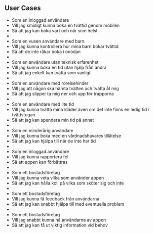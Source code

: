 ## User Cases 

- Som en inloggad användare
- Vill jag smidigt kunna boka en tvättid genom mobilen
- Så att jag kan boka vart och när som helst
- 
- Som en vuxen användare med barn
- Vill jag kunna kontrollera hur mina barn bokar tvättid
- Så att de inte råkar boka i onödan
- 
- Som en användare utan teknisk erfarenhet
- Vill jag kunna boka en tid utan hjälp från andra
- Så att jag enkelt kan tvätta som vanligt
- 
- Som en användare med rörelsehinder
- Vill jag att någon ska hämta tvätten och tvätta åt mig
- Så att jag slipper ta mig ner och upp för trapporna
- 
- Som en användare med lite tid
- Vill jag kunna tvätta mina kläder även om det inte finns en ledig tid i tvättstugan
- Så att jag kan spendera min tid på annat
- 
- Som en minderårig användare
- Vill jag kunna boka med en vårdnadshavares tillåtelse
- Så att jag kan hjälpa till när de inte har tid
- 
- Som en inloggad användare
- Vill jag kunna rapportera fel
- Så att appen kan förbättras
- 
- Som ett bostadsföretag 
- Vill jag kunna veta vilka som använder appen
- Så att jag kan hålla koll på vilka som sköter sig och inte
- 
- Som ett bostadsföretag
- Vill jag kunna få feedback från användarna
- Så att jag kan snabbt hjälpa till med eventuella problem
- 
- Som ett bostadsföretag
- Vill jag snabbt kunna nå användarna av appen
- Så att jag kan få ut viktig information vid behov
